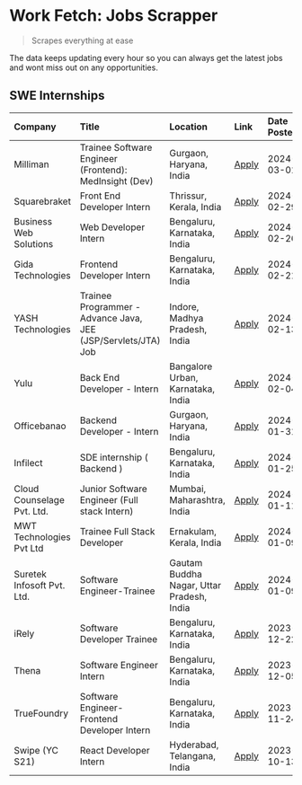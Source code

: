 # Work Fetch: Jobs Scrapper
> Scrapes everything at ease

The data keeps updating every hour so you can always get the latest jobs and wont miss out on any opportunities.

## SWE Internships
<!--START_SECTION:workfetch-->
| Company                    | Title                                                         | Location                                  | Link                                                                                                                                                                                                                                                                              | Date Posted   |
|:---------------------------|:--------------------------------------------------------------|:------------------------------------------|:----------------------------------------------------------------------------------------------------------------------------------------------------------------------------------------------------------------------------------------------------------------------------------|:--------------|
| Milliman                   | Trainee Software Engineer (Frontend): MedInsight (Dev)        | Gurgaon, Haryana, India                   | [Apply](https://in.linkedin.com/jobs/view/trainee-software-engineer-frontend-medinsight-dev-at-milliman-3792874280?refId=G64ovogXo%2FN8M8Dj2nZF0Q%3D%3D&trackingId=uun2mT%2FHt5S4kJKcH5a5Vw%3D%3D&position=9&pageNum=0&trk=public_jobs_jserp-result_search-card)                  | 2024-03-01    |
| Squarebraket               | Front End Developer Intern                                    | Thrissur, Kerala, India                   | [Apply](https://in.linkedin.com/jobs/view/front-end-developer-intern-at-squarebraket-3838541191?refId=G64ovogXo%2FN8M8Dj2nZF0Q%3D%3D&trackingId=OYX5c1DlSSOirLyX0YF6%2FA%3D%3D&position=15&pageNum=0&trk=public_jobs_jserp-result_search-card)                                    | 2024-02-29    |
| Business Web Solutions     | Web Developer Intern                                          | Bengaluru, Karnataka, India               | [Apply](https://in.linkedin.com/jobs/view/web-developer-intern-at-business-web-solutions-3839906144?refId=G64ovogXo%2FN8M8Dj2nZF0Q%3D%3D&trackingId=X5YuSAP9gC4kwJdEmzjcsA%3D%3D&position=19&pageNum=0&trk=public_jobs_jserp-result_search-card)                                  | 2024-02-26    |
| Gida Technologies          | Frontend Developer Intern                                     | Bengaluru, Karnataka, India               | [Apply](https://in.linkedin.com/jobs/view/frontend-developer-intern-at-gida-technologies-3836040945?refId=G64ovogXo%2FN8M8Dj2nZF0Q%3D%3D&trackingId=l3ZhcwxtZAwz607oo6p4rQ%3D%3D&position=14&pageNum=0&trk=public_jobs_jserp-result_search-card)                                  | 2024-02-21    |
| YASH Technologies          | Trainee Programmer - Advance Java, JEE (JSP/Servlets/JTA) Job | Indore, Madhya Pradesh, India             | [Apply](https://in.linkedin.com/jobs/view/trainee-programmer-advance-java-jee-jsp-servlets-jta-job-at-yash-technologies-3811759183?refId=G64ovogXo%2FN8M8Dj2nZF0Q%3D%3D&trackingId=znCDPdo6kHHSz8%2FknYu4GA%3D%3D&position=13&pageNum=0&trk=public_jobs_jserp-result_search-card) | 2024-02-13    |
| Yulu                       | Back End Developer - Intern                                   | Bangalore Urban, Karnataka, India         | [Apply](https://in.linkedin.com/jobs/view/back-end-developer-intern-at-yulu-3821682220?refId=G64ovogXo%2FN8M8Dj2nZF0Q%3D%3D&trackingId=ghvYj7RVkOySS5N%2BdvxrtQ%3D%3D&position=5&pageNum=0&trk=public_jobs_jserp-result_search-card)                                              | 2024-02-04    |
| Officebanao                | Backend Developer - Intern                                    | Gurgaon, Haryana, India                   | [Apply](https://in.linkedin.com/jobs/view/backend-developer-intern-at-officebanao-3814263731?refId=G64ovogXo%2FN8M8Dj2nZF0Q%3D%3D&trackingId=0XOLy5FNRrx1l%2BsDWHk0Mw%3D%3D&position=21&pageNum=0&trk=public_jobs_jserp-result_search-card)                                       | 2024-01-31    |
| Infilect                   | SDE internship ( Backend )                                    | Bengaluru, Karnataka, India               | [Apply](https://in.linkedin.com/jobs/view/sde-internship-backend-at-infilect-3815120558?refId=G64ovogXo%2FN8M8Dj2nZF0Q%3D%3D&trackingId=66WTFWP3kzsmLWKCYsPvvA%3D%3D&position=22&pageNum=0&trk=public_jobs_jserp-result_search-card)                                              | 2024-01-25    |
| Cloud Counselage Pvt. Ltd. | Junior Software Engineer (Full stack Intern)                  | Mumbai, Maharashtra, India                | [Apply](https://in.linkedin.com/jobs/view/junior-software-engineer-full-stack-intern-at-cloud-counselage-pvt-ltd-3803132814?refId=G64ovogXo%2FN8M8Dj2nZF0Q%3D%3D&trackingId=VJRmjsZ4CsgnPj208cD51w%3D%3D&position=24&pageNum=0&trk=public_jobs_jserp-result_search-card)          | 2024-01-11    |
| MWT Technologies Pvt Ltd   | Trainee Full Stack Developer                                  | Ernakulam, Kerala, India                  | [Apply](https://in.linkedin.com/jobs/view/trainee-full-stack-developer-at-mwt-technologies-pvt-ltd-3800921715?refId=G64ovogXo%2FN8M8Dj2nZF0Q%3D%3D&trackingId=ZpxTw%2F0nQAEatj3Y2GOoxw%3D%3D&position=3&pageNum=0&trk=public_jobs_jserp-result_search-card)                       | 2024-01-09    |
| Suretek Infosoft Pvt. Ltd. | Software Engineer-Trainee                                     | Gautam Buddha Nagar, Uttar Pradesh, India | [Apply](https://in.linkedin.com/jobs/view/software-engineer-trainee-at-suretek-infosoft-pvt-ltd-3800934643?refId=G64ovogXo%2FN8M8Dj2nZF0Q%3D%3D&trackingId=lh90K38U2upiDWTh7Ji%2B4g%3D%3D&position=16&pageNum=0&trk=public_jobs_jserp-result_search-card)                         | 2024-01-09    |
| iRely                      | Software Developer Trainee                                    | Bengaluru, Karnataka, India               | [Apply](https://in.linkedin.com/jobs/view/software-developer-trainee-at-irely-3801577534?refId=G64ovogXo%2FN8M8Dj2nZF0Q%3D%3D&trackingId=O33zVjbtNGg87H6ZRiORNA%3D%3D&position=8&pageNum=0&trk=public_jobs_jserp-result_search-card)                                              | 2023-12-22    |
| Thena                      | Software Engineer Intern                                      | Bengaluru, Karnataka, India               | [Apply](https://in.linkedin.com/jobs/view/software-engineer-intern-at-thena-3778731751?refId=G64ovogXo%2FN8M8Dj2nZF0Q%3D%3D&trackingId=WpfK5sIuuSUouGKFgECznQ%3D%3D&position=11&pageNum=0&trk=public_jobs_jserp-result_search-card)                                               | 2023-12-05    |
| TrueFoundry                | Software Engineer- Frontend Developer Intern                  | Bengaluru, Karnataka, India               | [Apply](https://in.linkedin.com/jobs/view/software-engineer-frontend-developer-intern-at-truefoundry-3790095058?refId=G64ovogXo%2FN8M8Dj2nZF0Q%3D%3D&trackingId=iUkCoeUQmIgAYOMmorC1gg%3D%3D&position=10&pageNum=0&trk=public_jobs_jserp-result_search-card)                      | 2023-11-24    |
| Swipe (YC S21)             | React Developer Intern                                        | Hyderabad, Telangana, India               | [Apply](https://in.linkedin.com/jobs/view/react-developer-intern-at-swipe-yc-s21-3737600089?refId=G64ovogXo%2FN8M8Dj2nZF0Q%3D%3D&trackingId=8gna8f%2F4h2D9yq2yvR%2Be8Q%3D%3D&position=12&pageNum=0&trk=public_jobs_jserp-result_search-card)                                      | 2023-10-13    |
<!--END_SECTION:workfetch-->

